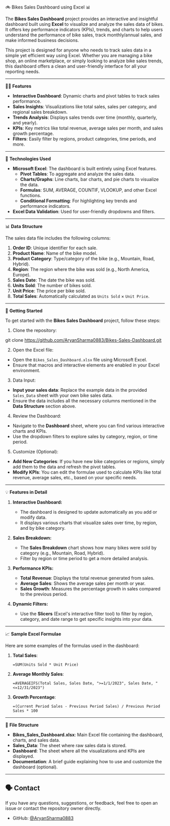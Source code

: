 
🚲 Bikes Sales Dashboard using Excel 📊

The **Bikes Sales Dashboard** project provides an interactive and insightful dashboard built using **Excel** to visualize and analyze the sales data of bikes. It offers key performance indicators (KPIs), trends, and charts to help users understand the performance of bike sales, track monthly/annual sales, and make informed business decisions.

This project is designed for anyone who needs to track sales data in a simple yet efficient way using Excel. Whether you are managing a bike shop, an online marketplace, or simply looking to analyze bike sales trends, this dashboard offers a clean and user-friendly interface for all your reporting needs.

---

🧑‍💻 **Features**
- **Interactive Dashboard**: Dynamic charts and pivot tables to track sales performance.
- **Sales Insights**: Visualizations like total sales, sales per category, and regional sales breakdown.
- **Trends Analysis**: Displays sales trends over time (monthly, quarterly, and yearly).
- **KPIs**: Key metrics like total revenue, average sales per month, and sales growth percentage.
- **Filters**: Easily filter by regions, product categories, time periods, and more.

---

🔧 **Technologies Used**
- **Microsoft Excel**: The dashboard is built entirely using Excel features.
  - **Pivot Tables**: To aggregate and analyze the sales data.
  - **Charts/Graphs**: Line charts, bar charts, and pie charts to visualize the data.
  - **Formulas**: SUM, AVERAGE, COUNTIF, VLOOKUP, and other Excel functions.
  - **Conditional Formatting**: For highlighting key trends and performance indicators.
- **Excel Data Validation**: Used for user-friendly dropdowns and filters.

---

📊 **Data Structure**

The sales data file includes the following columns:

1. **Order ID**: Unique identifier for each sale.
2. **Product Name**: Name of the bike model.
3. **Product Category**: Type/category of the bike (e.g., Mountain, Road, Hybrid).
4. **Region**: The region where the bike was sold (e.g., North America, Europe).
5. **Sales Date**: The date the bike was sold.
6. **Units Sold**: The number of bikes sold.
7. **Unit Price**: The price per bike sold.
8. **Total Sales**: Automatically calculated as `Units Sold` × `Unit Price`.

---

🚀 **Getting Started**

To get started with the **Bikes Sales Dashboard** project, follow these steps:

1. Clone the repository:


git clone https://github.com/AryanSharma0883/Bikes-Sales-Dashboard.git


2. Open the Excel file:

- Open the `Bikes_Sales_Dashboard.xlsx` file using Microsoft Excel.
- Ensure that macros and interactive elements are enabled in your Excel environment.

3. Data Input:

- **Input your sales data**: Replace the example data in the provided `Sales_Data` sheet with your own bike sales data.
- Ensure the data includes all the necessary columns mentioned in the **Data Structure** section above.

4. Review the Dashboard:

- Navigate to the **Dashboard** sheet, where you can find various interactive charts and KPIs.
- Use the dropdown filters to explore sales by category, region, or time period.
  
5. Customize (Optional):

- **Add New Categories**: If you have new bike categories or regions, simply add them to the data and refresh the pivot tables.
- **Modify KPIs**: You can edit the formulae used to calculate KPIs like total revenue, average sales, etc., based on your specific needs.

---

💡 **Features in Detail**

1. **Interactive Dashboard:**
   - The dashboard is designed to update automatically as you add or modify data.
   - It displays various charts that visualize sales over time, by region, and by bike category.

2. **Sales Breakdown:**
   - The **Sales Breakdown** chart shows how many bikes were sold by category (e.g., Mountain, Road, Hybrid).
   - Filter by region or time period to get a more detailed analysis.

3. **Performance KPIs:**
   - **Total Revenue**: Displays the total revenue generated from sales.
   - **Average Sales**: Shows the average sales per month or year.
   - **Sales Growth**: Measures the percentage growth in sales compared to the previous period.

4. **Dynamic Filters:**
   - Use the **Slicers** (Excel's interactive filter tool) to filter by region, category, and date range to get specific insights into your data.

---
📈 **Sample Excel Formulae**

Here are some examples of the formulas used in the dashboard:

1. **Total Sales**:
   ```excel
   =SUM(Units Sold * Unit Price)
   ```

2. **Average Monthly Sales**:
   ```excel
   =AVERAGEIFS(Total Sales, Sales Date, ">=1/1/2023", Sales Date, "<=12/31/2023")
   ```

3. **Growth Percentage**:
   ```excel
   =(Current Period Sales - Previous Period Sales) / Previous Period Sales * 100
   ```

---

📂 **File Structure**

- **Bikes_Sales_Dashboard.xlsx**: Main Excel file containing the dashboard, charts, and sales data.
- **Sales_Data**: The sheet where raw sales data is stored.
- **Dashboard**: The sheet where all the visualizations and KPIs are displayed.
- **Documentation**: A brief guide explaining how to use and customize the dashboard (optional).

---


## 🗣️ **Contact**

If you have any questions, suggestions, or feedback, feel free to open an issue or contact the repository owner directly.

- GitHub: [@AryanSharma0883](https://github.com/AryanSharma0883)
```

